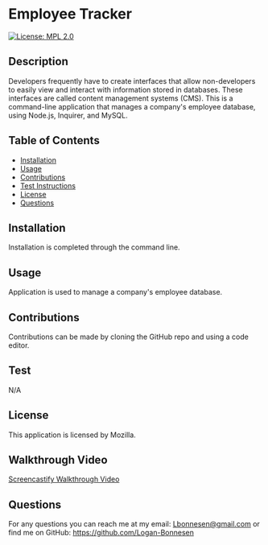 # Employee Tracker
[![License: MPL 2.0](https://img.shields.io/badge/License-MPL_2.0-brightgreen.svg)](https://opensource.org/licenses/MPL-2.0)  
## Description 
Developers frequently have to create interfaces that allow non-developers to easily view and interact with information stored in databases. These interfaces are called content management systems (CMS). This is a command-line application that manages a company's employee database, using Node.js, Inquirer, and MySQL.

## Table of Contents
* [Installation](#installation)
* [Usage](#usage)
* [Contributions](#contributions)
* [Test Instructions](#test)
* [License](#license)
* [Questions](#questions)

## Installation
Installation is completed through the command line.

## Usage
Application is used to manage a company's employee database.

## Contributions
Contributions can be made by cloning the GitHub repo and using a code editor.

## Test
N/A

## License
This application is licensed by Mozilla.

## Walkthrough Video
[Screencastify Walkthrough Video](https://watch.screencastify.com/v/j5ZP6OiI8kEQgtlrfIrf)

## Questions
For any questions you can reach me at my email: Lbonnesen@gmail.com
or find me on GitHub: https://github.com/Logan-Bonnesen
